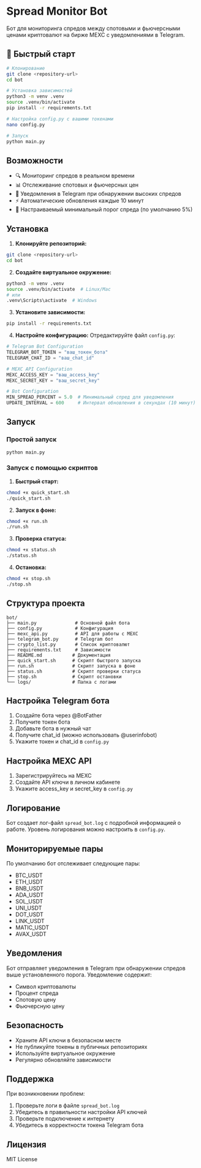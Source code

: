 # Spread Monitor Bot

Бот для мониторинга спредов между спотовыми и фьючерсными ценами криптовалют на бирже MEXC с уведомлениями в Telegram.

## 🚀 Быстрый старт

```bash
# Клонирование
git clone <repository-url>
cd bot

# Установка зависимостей
python3 -m venv .venv
source .venv/bin/activate
pip install -r requirements.txt

# Настройка config.py с вашими токенами
nano config.py

# Запуск
python main.py
```

## Возможности

- 🔍 Мониторинг спредов в реальном времени
- 📊 Отслеживание спотовых и фьючерсных цен
- 📱 Уведомления в Telegram при обнаружении высоких спредов
- ⚡ Автоматические обновления каждые 10 минут
- 🎯 Настраиваемый минимальный порог спреда (по умолчанию 5%)

## Установка

1. **Клонируйте репозиторий:**
```bash
git clone <repository-url>
cd bot
```

2. **Создайте виртуальное окружение:**
```bash
python3 -m venv .venv
source .venv/bin/activate  # Linux/Mac
# или
.venv\Scripts\activate  # Windows
```

3. **Установите зависимости:**
```bash
pip install -r requirements.txt
```

4. **Настройте конфигурацию:**
Отредактируйте файл `config.py`:
```python
# Telegram Bot Configuration
TELEGRAM_BOT_TOKEN = "ваш_токен_бота"
TELEGRAM_CHAT_ID = "ваш_chat_id"

# MEXC API Configuration
MEXC_ACCESS_KEY = "ваш_access_key"
MEXC_SECRET_KEY = "ваш_secret_key"

# Bot Configuration
MIN_SPREAD_PERCENT = 5.0  # Минимальный спред для уведомления
UPDATE_INTERVAL = 600     # Интервал обновления в секундах (10 минут)
```

## Запуск

### Простой запуск
```bash
python main.py
```

### Запуск с помощью скриптов

1. **Быстрый старт:**
```bash
chmod +x quick_start.sh
./quick_start.sh
```

2. **Запуск в фоне:**
```bash
chmod +x run.sh
./run.sh
```

3. **Проверка статуса:**
```bash
chmod +x status.sh
./status.sh
```

4. **Остановка:**
```bash
chmod +x stop.sh
./stop.sh
```

## Структура проекта

```
bot/
├── main.py              # Основной файл бота
├── config.py            # Конфигурация
├── mexc_api.py          # API для работы с MEXC
├── telegram_bot.py      # Telegram бот
├── crypto_list.py       # Список криптовалют
├── requirements.txt     # Зависимости
├── README.md           # Документация
├── quick_start.sh      # Скрипт быстрого запуска
├── run.sh              # Скрипт запуска в фоне
├── status.sh           # Скрипт проверки статуса
├── stop.sh             # Скрипт остановки
└── logs/               # Папка с логами
```

## Настройка Telegram бота

1. Создайте бота через @BotFather
2. Получите токен бота
3. Добавьте бота в нужный чат
4. Получите chat_id (можно использовать @userinfobot)
5. Укажите токен и chat_id в `config.py`

## Настройка MEXC API

1. Зарегистрируйтесь на MEXC
2. Создайте API ключи в личном кабинете
3. Укажите access_key и secret_key в `config.py`

## Логирование

Бот создает лог-файл `spread_bot.log` с подробной информацией о работе. Уровень логирования можно настроить в `config.py`.

## Мониторируемые пары

По умолчанию бот отслеживает следующие пары:
- BTC_USDT
- ETH_USDT
- BNB_USDT
- ADA_USDT
- SOL_USDT
- UNI_USDT
- DOT_USDT
- LINK_USDT
- MATIC_USDT
- AVAX_USDT

## Уведомления

Бот отправляет уведомления в Telegram при обнаружении спредов выше установленного порога. Уведомление содержит:
- Символ криптовалюты
- Процент спреда
- Спотовую цену
- Фьючерсную цену

## Безопасность

- Храните API ключи в безопасном месте
- Не публикуйте токены в публичных репозиториях
- Используйте виртуальное окружение
- Регулярно обновляйте зависимости

## Поддержка

При возникновении проблем:
1. Проверьте логи в файле `spread_bot.log`
2. Убедитесь в правильности настройки API ключей
3. Проверьте подключение к интернету
4. Убедитесь в корректности токена Telegram бота

## Лицензия

MIT License

